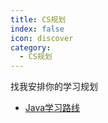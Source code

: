 ```yaml
---
title: CS规划
index: false
icon: discover
category:
  - CS规划
---  
```

找我安排你的学习规划

- [Java学习路线](javaroute.md)

